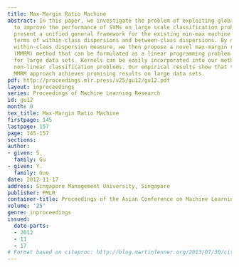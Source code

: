 ```yaml
---
title: Max-Margin Ratio Machine
abstract: In this paper, we investigate the problem of exploiting global information
  to improve the performance of SVMs on large scale classification problems. We first
  present a unified general framework for the existing min-max machine methods in
  terms of within-class dispersions and between-class dispersions. By defining a new
  within-class dispersion measure, we then propose a novel max-margin ratio machine
  (MMRM) method that can be formulated as a linear programming problem with scalability
  for large data sets. Kernels can be easily incorporated into our method to address
  non-linear classification problems. Our empirical results show that the proposed
  MMRM approach achieves promising results on large data sets.
pdf: http://proceedings.mlr.press/v25/gu12/gu12.pdf
layout: inproceedings
series: Proceedings of Machine Learning Research
id: gu12
month: 0
tex_title: Max-Margin Ratio Machine
firstpage: 145
lastpage: 157
page: 145-157
sections: 
author:
- given: S.
  family: Gu
- given: Y.
  family: Guo
date: 2012-11-17
address: Singapore Management University, Singapore
publisher: PMLR
container-title: Proceedings of the Asian Conference on Machine Learning
volume: '25'
genre: inproceedings
issued:
  date-parts:
  - 2012
  - 11
  - 17
# Format based on citeproc: http://blog.martinfenner.org/2013/07/30/citeproc-yaml-for-bibliographies/
---
```

